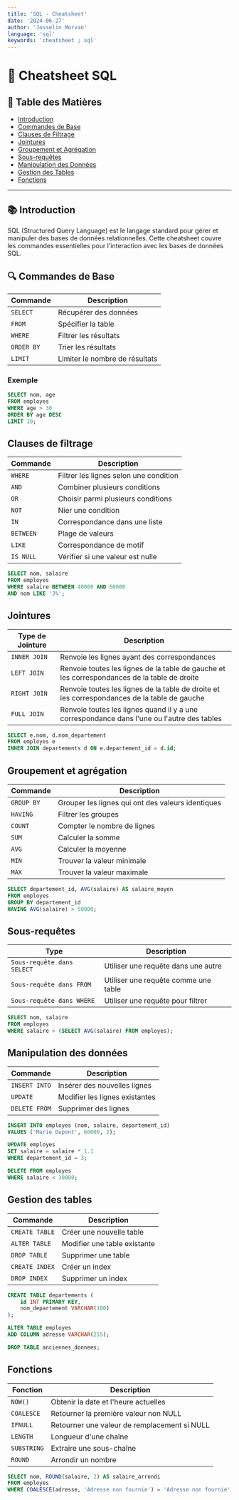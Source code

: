 ```yaml
---
title: 'SQL - Cheatsheet'
date: '2024-06-27'
author: 'Josselin Morvan'
language: 'sql'
keywords: 'cheatsheet ; sql'
---
```


# 📄 **Cheatsheet SQL**

## 📌 **Table des Matières**
- [Introduction](#introduction)
- [Commandes de Base](#commandes-de-base)
- [Clauses de Filtrage](#clauses-de-filtrage)
- [Jointures](#jointures)
- [Groupement et Agrégation](#groupement-et-agregation)
- [Sous-requêtes](#sous-requetes)
- [Manipulation des Données](#manipulation-des-donnees)
- [Gestion des Tables](#gestion-des-tables)
- [Fonctions](#fonctions)

---

## 📚 Introduction <span id="introduction"/>

SQL (Structured Query Language) est le langage standard pour gérer et manipuler des bases de données relationnelles. Cette cheatsheet couvre les commandes essentielles pour l'interaction avec les bases de données SQL.

## 🔍 Commandes de Base <span id="commandes-de-base"/>

| Commande            | Description                              |
|---------------------|------------------------------------------|
| `SELECT`            | Récupérer des données                    |
| `FROM`              | Spécifier la table                       |
| `WHERE`             | Filtrer les résultats                    |
| `ORDER BY`          | Trier les résultats                      |
| `LIMIT`             | Limiter le nombre de résultats           |

### Exemple

```sql
SELECT nom, age
FROM employes
WHERE age > 30
ORDER BY age DESC
LIMIT 10;
```

## Clauses de filtrage <span id="clauses-de-filtrage"/>
| Commande          | Description                                |
|-------------------|--------------------------------------------|
| `WHERE`           | Filtrer les lignes selon une condition     |
| `AND`             | Combiner plusieurs conditions              |
| `OR`              | Choisir parmi plusieurs conditions         |
| `NOT`             | Nier une condition                         |
| `IN`              | Correspondance dans une liste              |
| `BETWEEN`         | Plage de valeurs                           |
| `LIKE`            | Correspondance de motif                    |
| `IS NULL`         | Vérifier si une valeur est nulle           |

```sql
SELECT nom, salaire
FROM employes
WHERE salaire BETWEEN 40000 AND 60000
AND nom LIKE 'J%';
```

## Jointures <span id="jointures"/>
| Type de Jointure  | Description                                |
|-------------------|--------------------------------------------|
| `INNER JOIN`      | Renvoie les lignes ayant des correspondances |
| `LEFT JOIN`       | Renvoie toutes les lignes de la table de gauche et les correspondances de la table de droite |
| `RIGHT JOIN`      | Renvoie toutes les lignes de la table de droite et les correspondances de la table de gauche |
| `FULL JOIN`       | Renvoie toutes les lignes quand il y a une correspondance dans l'une ou l'autre des tables |

```sql
SELECT e.nom, d.nom_departement
FROM employes e
INNER JOIN departements d ON e.departement_id = d.id;
```

## Groupement et agrégation <span id="groupement-et-agregation"/>
| Commande          | Description                                |
|-------------------|--------------------------------------------|
| `GROUP BY`        | Grouper les lignes qui ont des valeurs identiques |
| `HAVING`          | Filtrer les groupes                        |
| `COUNT`           | Compter le nombre de lignes                |
| `SUM`             | Calculer la somme                          |
| `AVG`             | Calculer la moyenne                        |
| `MIN`             | Trouver la valeur minimale                 |
| `MAX`             | Trouver la valeur maximale                 |

```sql
SELECT departement_id, AVG(salaire) AS salaire_moyen
FROM employes
GROUP BY departement_id
HAVING AVG(salaire) > 50000;
```

## Sous-requêtes <span id="sous-requetes"/>
| Type             | Description                                |
|------------------|--------------------------------------------|
| `Sous-requête dans SELECT` | Utiliser une requête dans une autre |
| `Sous-requête dans FROM`   | Utiliser une requête comme une table |
| `Sous-requête dans WHERE`  | Utiliser une requête pour filtrer    |

```sql
SELECT nom, salaire
FROM employes
WHERE salaire > (SELECT AVG(salaire) FROM employes);
```

## Manipulation des données <span id="manipulation-des-donnees"/>
| Commande          | Description                                |
|-------------------|--------------------------------------------|
| `INSERT INTO`     | Insérer des nouvelles lignes               |
| `UPDATE`          | Modifier les lignes existantes             |
| `DELETE FROM`     | Supprimer des lignes                       |

```sql
INSERT INTO employes (nom, salaire, departement_id)
VALUES ('Marie Dupont', 60000, 2);

UPDATE employes
SET salaire = salaire * 1.1
WHERE departement_id = 3;

DELETE FROM employes
WHERE salaire < 30000;
```

## Gestion des tables <span id="gestion-des-tables"/>
| Commande          | Description                                |
|-------------------|--------------------------------------------|
| `CREATE TABLE`    | Créer une nouvelle table                   |
| `ALTER TABLE`     | Modifier une table existante               |
| `DROP TABLE`      | Supprimer une table                        |
| `CREATE INDEX`    | Créer un index                             |
| `DROP INDEX`      | Supprimer un index                         |

```sql
CREATE TABLE departements (
    id INT PRIMARY KEY,
    nom_departement VARCHAR(100)
);

ALTER TABLE employes
ADD COLUMN adresse VARCHAR(255);

DROP TABLE anciennes_donnees;
```

## Fonctions <span id="fonctions"/>
| Fonction          | Description                                |
|-------------------|--------------------------------------------|
| `NOW()`           | Obtenir la date et l'heure actuelles       |
| `COALESCE`        | Retourner la première valeur non NULL      |
| `IFNULL`          | Retourner une valeur de remplacement si NULL|
| `LENGTH`          | Longueur d'une chaîne                      |
| `SUBSTRING`       | Extraire une sous-chaîne                   |
| `ROUND`           | Arrondir un nombre                         |

```sql
SELECT nom, ROUND(salaire, 2) AS salaire_arrondi
FROM employes
WHERE COALESCE(adresse, 'Adresse non fournie') = 'Adresse non fournie';
```
